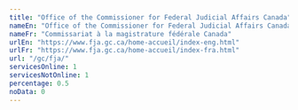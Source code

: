 ```yaml
---
title: "Office of the Commissioner for Federal Judicial Affairs Canada"
nameEn: "Office of the Commissioner for Federal Judicial Affairs Canada"
nameFr: "Commissariat à la magistrature fédérale Canada"
urlEn: "https://www.fja.gc.ca/home-accueil/index-eng.html"
urlFr: "https://www.fja.gc.ca/home-accueil/index-fra.html"
url: "/gc/fja/"
servicesOnline: 1
servicesNotOnline: 1
percentage: 0.5
noData: 0
---
```

